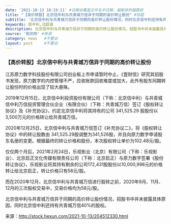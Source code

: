 ```yaml
---
date: '2021-10-13 18:19:11' #日期会覆盖文件名中日期，越新排列越靠前
title: "【高价转股】北京信中利与共青城万信异于同期的高价转让股份" #标题
subtitle: '北京信中利与共青城万信异于同期的高价转让股份情况，同时北京信中利还持有共青城万信40%的股权。' #副标题
keywords: 信中利,汪超涌
description: 北京信中利与共青城万信异于同期的高价转让股份情况，招股书中并未披露具体原因，同时北京信中利还持有共青城万信40%的股权。
source: '和讯网' #来源
category: news   #不要动
layout: post     #不要动
---
```


### 【高价转股】北京信中利与共青城万信异于同期的高价转让股份

江苏原力数字科技股份有限公司创业板上市申请暂时中止，《壹财信》研究其招股书发现，原力数字的内控管理不严，应收账款回收难度或加大，此外有股东同期转让股份时的价格出现了较大悬殊。

2019年12月15日，北京信中利投资股份有限公司（下称：北京信中利）与共青城信中利万信投资管理合伙企业（有限合伙）（下称：共青城万信）签订《股权转让协议》及《补充协议》，约定北京信中利将其持有的公司 341,525.29 股股份以3,500万元的价格转让给共青城万信。

2020年12月25日，北京信中利与共青城万信签订《补充协议二》，将《股权转让协议》中的转让股数由 341,525.29股调整为341,526股，并且向原力数字申请股东名册的变更。根据最终的转让价格和股份，本次股权转让单价为102.48元/股。

仅仅两个月后，2021年2月24日，乐视影业（北京）有限公司（下称：乐视影业）、北京启正文化传媒有限责任公司（下称：北京启正）与原力数字签署《股份转让协议》，乐视影业将其持有剩余的公司172,431股股份以10,000,998元的价格转让给北京启正，转让价格只有58元/股。

而在2020年12月，北京信中利与共青城万信进行股转之前，2020年9月、11月、12月的三次股权交易中，交易价格均为58元/股。

北京信中利与共青城万信异于同期的高价转让股份情况，招股书中并未披露具体原因，同时北京信中利还持有共青城万信40%的股权。

来源：http://stock.hexun.com/2021-10-13/204512330.html

